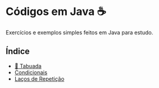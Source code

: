 # Códigos em Java ☕

Exercícios e exemplos simples feitos em Java para estudo.

## Índice

- [🧮 Tabuada](./Tabuada/Tabuada.java)
- [Condicionais](./Condicionais/IfElse.java)
- [Laços de Repetição](./Loops/WhileFor.java)
